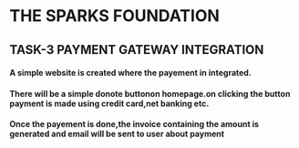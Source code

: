 # THE SPARKS FOUNDATION 

## TASK-3 PAYMENT GATEWAY INTEGRATION

#### A simple website is created where the payement in integrated.
#### There will be a simple donote buttonon homepage.on clicking the button payment is made using credit card,net banking etc.
#### Once the payement is done,the invoice containing the amount is generated and email will be sent to user about payment


